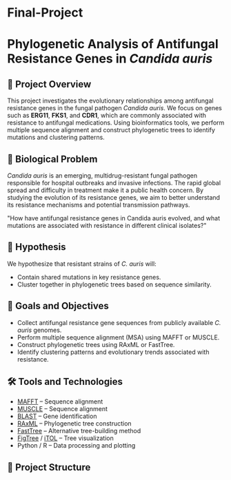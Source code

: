 # Final-Project
# Phylogenetic Analysis of Antifungal Resistance Genes in *Candida auris*

## 🧬 Project Overview
This project investigates the evolutionary relationships among antifungal resistance genes in the fungal pathogen *Candida auris*. We focus on genes such as **ERG11**, **FKS1**, and **CDR1**, which are commonly associated with resistance to antifungal medications. Using bioinformatics tools, we perform multiple sequence alignment and construct phylogenetic trees to identify mutations and clustering patterns.

## 🧠 Biological Problem
*Candida auris* is an emerging, multidrug-resistant fungal pathogen responsible for hospital outbreaks and invasive infections. The rapid global spread and difficulty in treatment make it a public health concern. By studying the evolution of its resistance genes, we aim to better understand its resistance mechanisms and potential transmission pathways.

"How have antifungal resistance genes in Candida auris evolved, and what mutations are associated with resistance in different clinical isolates?"

## 🧪 Hypothesis
We hypothesize that resistant strains of *C. auris* will:
- Contain shared mutations in key resistance genes.
- Cluster together in phylogenetic trees based on sequence similarity.

## 🎯 Goals and Objectives
- Collect antifungal resistance gene sequences from publicly available *C. auris* genomes.
- Perform multiple sequence alignment (MSA) using MAFFT or MUSCLE.
- Construct phylogenetic trees using RAxML or FastTree.
- Identify clustering patterns and evolutionary trends associated with resistance.

## 🛠️ Tools and Technologies
- [MAFFT](https://mafft.cbrc.jp/alignment/software/) – Sequence alignment
- [MUSCLE](https://www.drive5.com/muscle/) – Sequence alignment
- [BLAST](https://blast.ncbi.nlm.nih.gov/Blast.cgi) – Gene identification
- [RAxML](https://cme.h-its.org/exelixis/web/software/raxml/) – Phylogenetic tree construction
- [FastTree](http://www.microbesonline.org/fasttree/) – Alternative tree-building method
- [FigTree](https://github.com/rambaut/figtree) / [iTOL](https://itol.embl.de/) – Tree visualization
- Python / R – Data processing and plotting

## 📁 Project Structure
